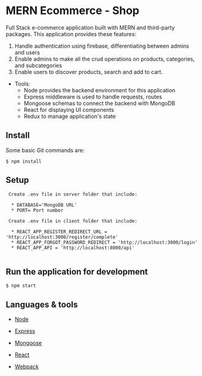 # MERN Ecommerce - Shop


Full Stack e-commerce application built with MERN and third-party packages. This application provides these features:

1. Handle authentication using firebase, differentiating between admins and users
2. Enable admins to make all the crud operations on products, categories, and subcategories
3. Enable users to discover products, search and add to cart.


* Tools:
  * Node provides the backend environment for this application
  * Express middleware is used to handle requests, routes
  * Mongoose schemas to connect the backend with MongoDB
  * React for displaying UI components
  * Redux to manage application's state


## Install

Some basic Git commands are:

```
$ npm install
```

## Setup

```
 Create .env file in server folder that include:

  * DATABASE='MongoDB URL'  
  * PORT= Port number

 Create .env file in client folder that include:
 
  * REACT_APP_REGISTER_REDIRECT_URL = 'http://localhost:3000/register/complete'
  * REACT_APP_FORGOT_PASSWORD_REDIRECT = 'http://localhost:3000/login'
  * REACT_APP_API = 'http://localhost:8000/api'
  
```


## Run the application for development

```
$ npm start
```


## Languages & tools

- [Node](https://nodejs.org/en/)

- [Express](https://expressjs.com/)

- [Mongoose](https://mongoosejs.com/)

- [React](https://reactjs.org/)

- [Webpack](https://webpack.js.org/)